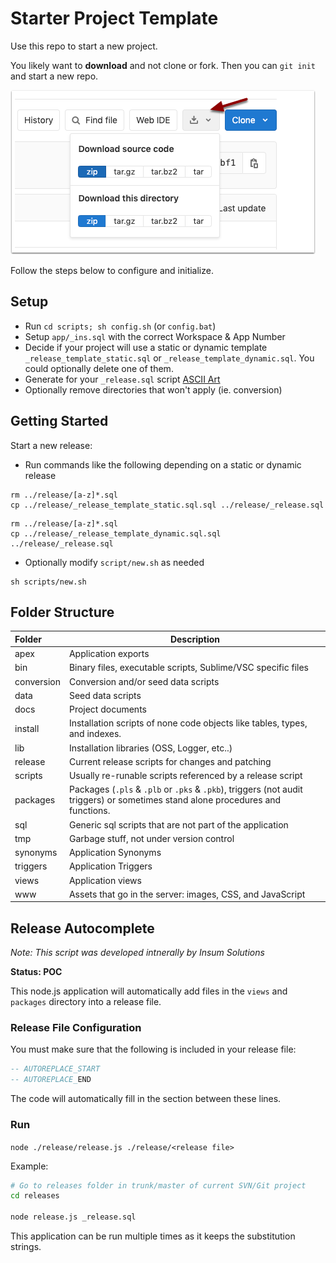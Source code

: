 
# Starter Project Template

Use this repo to start a new project. 

You likely want to **download** and not clone or fork. Then you can `git init` and start a new repo. 

![Download project](tmp/gitlab-download.png)


Follow the steps below to configure and initialize.

## Setup

* Run `cd scripts; sh config.sh` (or `config.bat`)
* Setup `app/_ins.sql` with the correct Workspace & App Number
* Decide if your project will use a static or dynamic template `_release_template_static.sql` or `_release_template_dynamic.sql`.  You could optionally delete one of them.
* Generate for your `_release.sql` script [ASCII Art](https://asciiartgen.now.sh/?style=standard)
* Optionally remove directories that won't apply (ie. conversion)

## Getting Started

Start a new release:
* Run commands like the following depending on a static or dynamic release

```
rm ../release/[a-z]*.sql
cp ../release/_release_template_static.sql.sql ../release/_release.sql
```


```
rm ../release/[a-z]*.sql
cp ../release/_release_template_dynamic.sql.sql ../release/_release.sql
```


* Optionally modify `script/new.sh` as needed

```
sh scripts/new.sh
```


## Folder Structure

| Folder | Description |
|:--|--|
| apex | Application exports
| bin | Binary files, executable scripts, Sublime/VSC specific files 
| conversion | Conversion and/or seed data scripts
| data | Seed data scripts
| docs | Project documents 
| install | Installation scripts of none code objects like tables, types, and indexes.
| lib | Installation libraries (OSS, Logger, etc..)
| release | Current release scripts for changes and patching
| scripts | Usually re-runable scripts referenced by a release script
| packages | Packages (`.pls` & `.plb` or `.pks` & `.pkb`), triggers (not audit triggers) or sometimes stand alone procedures and functions.
| sql | Generic sql scripts that are not part of the application
| tmp | Garbage stuff, not under version control
| synonyms | Application Synonyms
| triggers | Application Triggers
| views | Application views
| www | Assets that go in the server: images, CSS, and JavaScript

## Release Autocomplete

_Note: This script was developed intnerally by Insum Solutions_

**Status: POC**

This node.js application will automatically add files in the `views` and `packages` directory into a release file.

### Release File Configuration

You must make sure that the following is included in your release file:

```sql
-- AUTOREPLACE_START
-- AUTOREPLACE_END
```

The code will automatically fill in the section between these lines.

### Run

`node ./release/release.js ./release/<release file>`


Example:

```bash
# Go to releases folder in trunk/master of current SVN/Git project
cd releases

node release.js _release.sql
```

This application can be run multiple times as it keeps the substitution strings.
